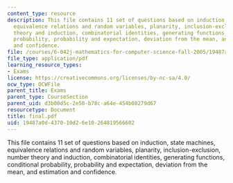 ```yaml
---
content_type: resource
description: This file contains 11 set of questions based on induction, state machines,
  equivalence relations and random variables, planarity, inclusion-exclusion, number
  theory and induction, combinatorial identities, generating functions, conditional
  probability, probability and expectation, deviation from the mean, and estimation
  and confidence.
file: /courses/6-042j-mathematics-for-computer-science-fall-2005/19487a0d437010d26e10264819566602_final.pdf
file_type: application/pdf
learning_resource_types:
- Exams
license: https://creativecommons.org/licenses/by-nc-sa/4.0/
ocw_type: OCWFile
parent_title: Exams
parent_type: CourseSection
parent_uid: d3b00d5c-2e50-b78c-a64e-454b08279d67
resourcetype: Document
title: final.pdf
uid: 19487a0d-4370-10d2-6e10-264819566602
---
```

This file contains 11 set of questions based on induction, state machines, equivalence relations and random variables, planarity, inclusion-exclusion, number theory and induction, combinatorial identities, generating functions, conditional probability, probability and expectation, deviation from the mean, and estimation and confidence.
